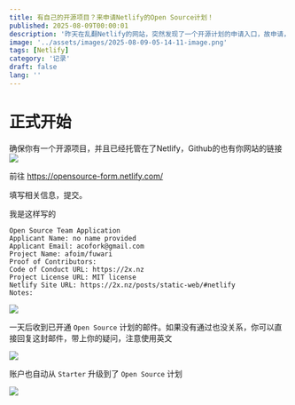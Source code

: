```yaml
---
title: 有自己的开源项目？来申请Netlify的Open Source计划！
published: 2025-08-09T00:00:01
description: '昨天在乱翻Netlify的网站，突然发现了一个开源计划的申请入口，故申请，没想到今天就通过了😋'
image: '../assets/images/2025-08-09-05-14-11-image.png'
tags: [Netlify]
category: '记录'
draft: false 
lang: ''
---
```


# 正式开始

确保你有一个开源项目，并且已经托管在了Netlify，Github的也有你网站的链接
![](../assets/images/2025-08-09-12-30-32-image.png)

前往 https://opensource-form.netlify.com/

填写相关信息，提交。

我是这样写的

```textile
Open Source Team Application
Applicant Name: no name provided
Applicant Email: acofork@gmail.com
Project Name: afoim/fuwari
Proof of Contributors:
Code of Conduct URL: https://2x.nz
Project License URL: MIT license
Netlify Site URL: https://2x.nz/posts/static-web/#netlify
Notes:
```

![](../assets/images/2025-08-09-05-17-05-image.png)

一天后收到已开通 `Open Source` 计划的邮件。如果没有通过也没关系，你可以直接回复这封邮件，带上你的疑问，注意使用英文

![](../assets/images/2025-08-09-05-17-36-image.png)

账户也自动从 `Starter` 升级到了 `Open Source` 计划

![](../assets/images/2025-08-09-05-18-12-image.png)
